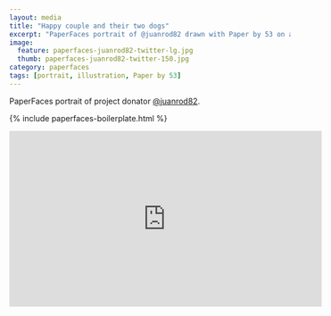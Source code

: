 ```yaml
---
layout: media
title: "Happy couple and their two dogs"
excerpt: "PaperFaces portrait of @juanrod82 drawn with Paper by 53 on an iPad."
image: 
  feature: paperfaces-juanrod82-twitter-lg.jpg
  thumb: paperfaces-juanrod82-twitter-150.jpg
category: paperfaces
tags: [portrait, illustration, Paper by 53]
---
```


PaperFaces portrait of project donator [@juanrod82](http://twitter.com/juanrod82).

{% include paperfaces-boilerplate.html %}

<iframe width="560" height="315" src="http://www.youtube.com/embed/ao7naXkW72Y" frameborder="0"> </iframe>